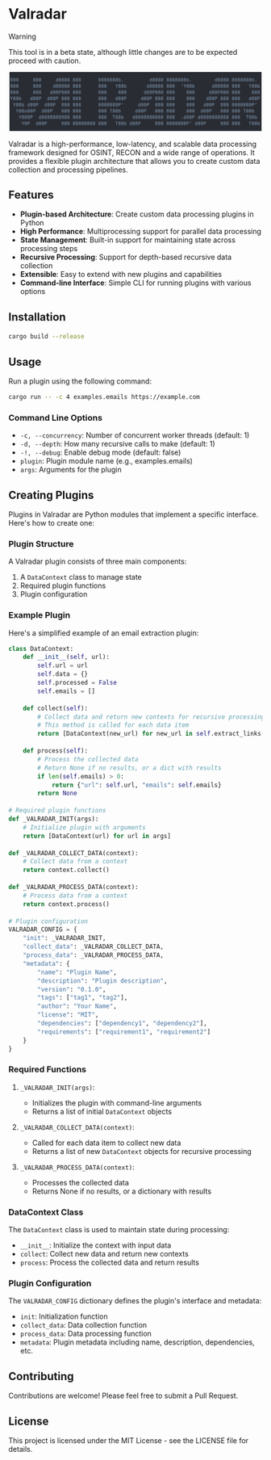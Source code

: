 # Valradar

> [!WARNING]  
> This tool is in a beta state, although little changes are to be expected proceed with caution.

<p align="center">
    <img src="images/logo.png" alt="valradar logo" width="500"/>
</p>

Valradar is a high-performance, low-latency, and scalable data processing framework designed for OSINT, RECON and a wide range of operations. It provides a flexible plugin architecture that allows you to create custom data collection and processing pipelines.

## Features

- **Plugin-based Architecture**: Create custom data processing plugins in Python
- **High Performance**: Multiprocessing support for parallel data processing
- **State Management**: Built-in support for maintaining state across processing steps
- **Recursive Processing**: Support for depth-based recursive data collection
- **Extensible**: Easy to extend with new plugins and capabilities
- **Command-line Interface**: Simple CLI for running plugins with various options

## Installation

```bash
cargo build --release
```

## Usage

Run a plugin using the following command:

```bash
cargo run -- -c 4 examples.emails https://example.com
```

### Command Line Options

- `-c, --concurrency`: Number of concurrent worker threads (default: 1)
- `-d, --depth`: How many recursive calls to make (default: 1)
- `-!, --debug`: Enable debug mode (default: false)
- `plugin`: Plugin module name (e.g., examples.emails)
- `args`: Arguments for the plugin

## Creating Plugins

Plugins in Valradar are Python modules that implement a specific interface. Here's how to create one:

### Plugin Structure

A Valradar plugin consists of three main components:

1. A `DataContext` class to manage state
2. Required plugin functions
3. Plugin configuration

### Example Plugin

Here's a simplified example of an email extraction plugin:

```python
class DataContext:
    def __init__(self, url):
        self.url = url
        self.data = {}
        self.processed = False
        self.emails = []

    def collect(self):
        # Collect data and return new contexts for recursive processing
        # This method is called for each data item
        return [DataContext(new_url) for new_url in self.extract_links()]

    def process(self):
        # Process the collected data
        # Return None if no results, or a dict with results
        if len(self.emails) > 0:
            return {"url": self.url, "emails": self.emails}
        return None

# Required plugin functions
def _VALRADAR_INIT(args):
    # Initialize plugin with arguments
    return [DataContext(url) for url in args]

def _VALRADAR_COLLECT_DATA(context):
    # Collect data from a context
    return context.collect()

def _VALRADAR_PROCESS_DATA(context):
    # Process data from a context
    return context.process()

# Plugin configuration
VALRADAR_CONFIG = {
    "init": _VALRADAR_INIT,
    "collect_data": _VALRADAR_COLLECT_DATA,
    "process_data": _VALRADAR_PROCESS_DATA,
    "metadata": {
        "name": "Plugin Name",
        "description": "Plugin description",
        "version": "0.1.0",
        "tags": ["tag1", "tag2"],
        "author": "Your Name",
        "license": "MIT",
        "dependencies": ["dependency1", "dependency2"],
        "requirements": ["requirement1", "requirement2"]
    }
}
```

### Required Functions

1. `_VALRADAR_INIT(args)`: 
   - Initializes the plugin with command-line arguments
   - Returns a list of initial `DataContext` objects

2. `_VALRADAR_COLLECT_DATA(context)`:
   - Called for each data item to collect new data
   - Returns a list of new `DataContext` objects for recursive processing

3. `_VALRADAR_PROCESS_DATA(context)`:
   - Processes the collected data
   - Returns None if no results, or a dictionary with results

### DataContext Class

The `DataContext` class is used to maintain state during processing:

- `__init__`: Initialize the context with input data
- `collect`: Collect new data and return new contexts
- `process`: Process the collected data and return results

### Plugin Configuration

The `VALRADAR_CONFIG` dictionary defines the plugin's interface and metadata:

- `init`: Initialization function
- `collect_data`: Data collection function
- `process_data`: Data processing function
- `metadata`: Plugin metadata including name, description, dependencies, etc.

## Contributing

Contributions are welcome! Please feel free to submit a Pull Request.

## License

This project is licensed under the MIT License - see the LICENSE file for details. 
